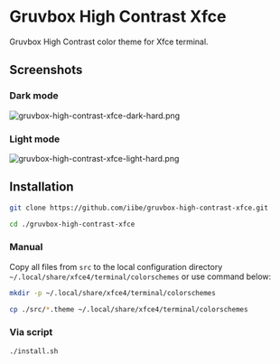 # Gruvbox High Contrast Xfce

Gruvbox High Contrast color theme for Xfce terminal.

## Screenshots

### Dark mode

![gruvbox-high-contrast-xfce-dark-hard.png](https://imgur.com/4ujokGr.png)

### Light mode

![gruvbox-high-contrast-xfce-light-hard.png](https://imgur.com/DiLDV4E.png)

## Installation

```bash
git clone https://github.com/iibe/gruvbox-high-contrast-xfce.git

cd ./gruvbox-high-contrast-xfce
```

### Manual

Copy all files from `src` to the local configuration directory
`~/.local/share/xfce4/terminal/colorschemes` or use command below:

```bash
mkdir -p ~/.local/share/xfce4/terminal/colorschemes

cp ./src/*.theme ~/.local/share/xfce4/terminal/colorschemes
```

### Via script

```bash
./install.sh
```
